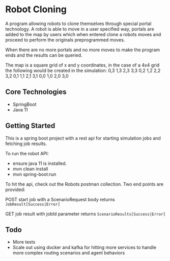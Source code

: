 # Robot Cloning

A program allowing robots to clone themselves through special portal technology. A robot is able to move in a user specified way,
portals are added to the map by users which when entered clone a robots moves and proceed to perform the originals preprogrammed moves.

When there are no more portals and no more moves to make the program ends and the results can be queried.

The map is a square grid of x and y coordinates, in the case of a 4x4 grid the following would be created in the simulation:
0,3	1,3	2,3	3,3
0,2 1,2 2,2	3,2
0,1	1,1	2,1 3,1
0,0	1,0	2,0	3,0  

## Core Technologies
* SpringBoot
* Java 11

## Getting Started

This is a spring boot project with a rest api for starting simulation jobs and fetching job results.

To run the robot API:
* ensure java 11 is installed.
* mvn clean install
* mvn spring-boot:run

To hit the api, check out the Robots postman collection. Two end points are provided:

POST start job with a ScenarioRequest body returns 
```JobResult[Success|Error]```

GET job result with jobId parameter returns 
```ScenarioResults[Success|Error]```

## Todo
* More tests
* Scale out using docker and kafka for hitting more services to handle more complex routing scenarios and agent behaviors
